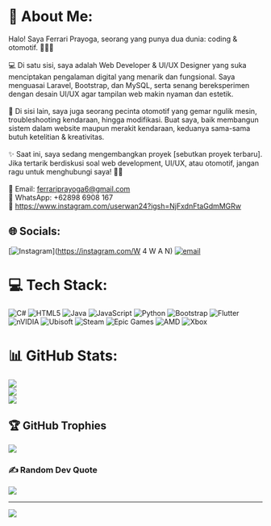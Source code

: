 # 💫 About Me:
Halo! Saya Ferrari Prayoga, seorang yang punya dua dunia: coding & otomotif. 👨‍💻🚗<br><br>💻 Di satu sisi, saya adalah Web Developer & UI/UX Designer yang suka menciptakan pengalaman digital yang menarik dan fungsional. Saya menguasai Laravel, Bootstrap, dan MySQL, serta senang bereksperimen dengan desain UI/UX agar tampilan web makin nyaman dan estetik.<br><br>🔧 Di sisi lain, saya juga seorang pecinta otomotif yang gemar ngulik mesin, troubleshooting kendaraan, hingga modifikasi. Buat saya, baik membangun sistem dalam website maupun merakit kendaraan, keduanya sama-sama butuh ketelitian & kreativitas.<br><br>✨ Saat ini, saya sedang mengembangkan proyek [sebutkan proyek terbaru]. Jika tertarik berdiskusi soal web development, UI/UX, atau otomotif, jangan ragu untuk menghubungi saya! 📩🔥<br><br>📩 Email: ferrariprayoga6@gmail.com<br>📱 WhatsApp: +62898 6908 167<br>🔗 https://www.instagram.com/userwan24?igsh=NjFxdnFtaGdmMGRw


## 🌐 Socials:
[![Instagram](https://img.shields.io/badge/Instagram-%23E4405F.svg?logo=Instagram&logoColor=white)](https://instagram.com/W 4 W A N) [![email](https://img.shields.io/badge/Email-D14836?logo=gmail&logoColor=white)](mailto:ferrariprayoga6@gmail.com) 

# 💻 Tech Stack:
![C#](https://img.shields.io/badge/c%23-%23239120.svg?style=for-the-badge&logo=csharp&logoColor=white) ![HTML5](https://img.shields.io/badge/html5-%23E34F26.svg?style=for-the-badge&logo=html5&logoColor=white) ![Java](https://img.shields.io/badge/java-%23ED8B00.svg?style=for-the-badge&logo=openjdk&logoColor=white) ![JavaScript](https://img.shields.io/badge/javascript-%23323330.svg?style=for-the-badge&logo=javascript&logoColor=%23F7DF1E) ![Python](https://img.shields.io/badge/python-3670A0?style=for-the-badge&logo=python&logoColor=ffdd54) ![Bootstrap](https://img.shields.io/badge/bootstrap-%238511FA.svg?style=for-the-badge&logo=bootstrap&logoColor=white) ![Flutter](https://img.shields.io/badge/Flutter-%2302569B.svg?style=for-the-badge&logo=Flutter&logoColor=white) ![nVIDIA](https://img.shields.io/badge/nVIDIA-%2376B900.svg?style=for-the-badge&logo=nVIDIA&logoColor=white) ![Ubisoft](https://img.shields.io/badge/Ubisoft-%23F5F5F5.svg?style=for-the-badge&logo=Ubisoft&logoColor=black) ![Steam](https://img.shields.io/badge/steam-%23000000.svg?style=for-the-badge&logo=steam&logoColor=white) ![Epic Games](https://img.shields.io/badge/epicgames-%23313131.svg?style=for-the-badge&logo=epicgames&logoColor=white) ![AMD](https://img.shields.io/badge/AMD-%23000000.svg?style=for-the-badge&logo=amd&logoColor=white) ![Xbox](https://img.shields.io/badge/xbox-%23107C10.svg?style=for-the-badge&logo=xbox&logoColor=white)
# 📊 GitHub Stats:
![](https://github-readme-stats.vercel.app/api?username=TuanYoga&theme=neon&hide_border=false&include_all_commits=false&count_private=false)<br/>
![](https://nirzak-streak-stats.vercel.app/?user=TuanYoga&theme=neon&hide_border=false)<br/>
![](https://github-readme-stats.vercel.app/api/top-langs/?username=TuanYoga&theme=neon&hide_border=false&include_all_commits=false&count_private=false&layout=compact)

## 🏆 GitHub Trophies
![](https://github-profile-trophy.vercel.app/?username=TuanYoga&theme=tokyonight&no-frame=true&no-bg=true&margin-w=4)

### ✍️ Random Dev Quote
![](https://quotes-github-readme.vercel.app/api?type=horizontal&theme=tokyonight)

---
[![](https://visitcount.itsvg.in/api?id=TuanYoga&icon=9&color=0)](https://visitcount.itsvg.in)

<!-- Proudly created with GPRM ( https://gprm.itsvg.in ) -->
